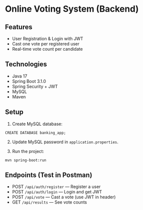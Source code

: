 
# Online Voting System (Backend)

## Features
- User Registration & Login with JWT
- Cast one vote per registered user
- Real-time vote count per candidate

## Technologies
- Java 17
- Spring Boot 3.1.0
- Spring Security + JWT
- MySQL
- Maven

## Setup

1. Create MySQL database:
```
CREATE DATABASE banking_app;
```

2. Update MySQL password in `application.properties`.

3. Run the project:
```
mvn spring-boot:run
```

## Endpoints (Test in Postman)
- POST `/api/auth/register` — Register a user
- POST `/api/auth/login` — Login and get JWT
- POST `/api/vote` — Cast a vote (use JWT in header)
- GET `/api/results` — See vote counts
